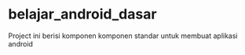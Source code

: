 # belajar_android_dasar
Project ini berisi komponen komponen standar untuk membuat aplikasi android
